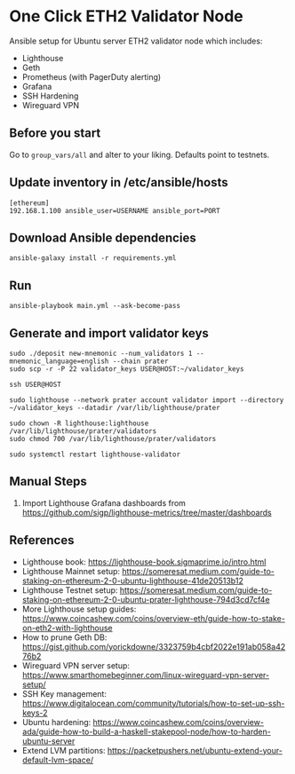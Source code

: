 # One Click ETH2 Validator Node
Ansible setup for Ubuntu server ETH2 validator node which includes:
- Lighthouse 
- Geth
- Prometheus (with PagerDuty alerting)
- Grafana
- SSH Hardening
- Wireguard VPN

## Before you start

Go to `group_vars/all` and alter to your liking. Defaults point to testnets.

## Update inventory in /etc/ansible/hosts

    [ethereum]
    192.168.1.100 ansible_user=USERNAME ansible_port=PORT

## Download Ansible dependencies

    ansible-galaxy install -r requirements.yml 

## Run 

    ansible-playbook main.yml --ask-become-pass

## Generate and import validator keys

    sudo ./deposit new-mnemonic --num_validators 1 --mnemonic_language=english --chain prater
    sudo scp -r -P 22 validator_keys USER@HOST:~/validator_keys

    ssh USER@HOST

    sudo lighthouse --network prater account validator import --directory ~/validator_keys --datadir /var/lib/lighthouse/prater

    sudo chown -R lighthouse:lighthouse /var/lib/lighthouse/prater/validators
    sudo chmod 700 /var/lib/lighthouse/prater/validators

    sudo systemctl restart lighthouse-validator

## Manual Steps

1. Import Lighthouse Grafana dashboards from https://github.com/sigp/lighthouse-metrics/tree/master/dashboards

## References
- Lighthouse book: https://lighthouse-book.sigmaprime.io/intro.html
- Lighthouse Mainnet setup: https://someresat.medium.com/guide-to-staking-on-ethereum-2-0-ubuntu-lighthouse-41de20513b12
- Lighthouse Testnet setup: https://someresat.medium.com/guide-to-staking-on-ethereum-2-0-ubuntu-prater-lighthouse-794d3cd7cf4e
- More Lighthouse setup guides: https://www.coincashew.com/coins/overview-eth/guide-how-to-stake-on-eth2-with-lighthouse
- How to prune Geth DB: https://gist.github.com/yorickdowne/3323759b4cbf2022e191ab058a4276b2
- Wireguard VPN server setup: https://www.smarthomebeginner.com/linux-wireguard-vpn-server-setup/
- SSH Key management: https://www.digitalocean.com/community/tutorials/how-to-set-up-ssh-keys-2
- Ubuntu hardening: https://www.coincashew.com/coins/overview-ada/guide-how-to-build-a-haskell-stakepool-node/how-to-harden-ubuntu-server
- Extend LVM partitions: https://packetpushers.net/ubuntu-extend-your-default-lvm-space/
